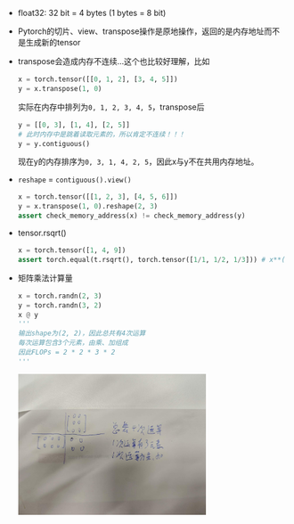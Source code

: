 - float32: 32 bit = 4 bytes (1 bytes = 8 bit)

- Pytorch的切片、view、transpose操作是原地操作，返回的是内存地址而不是生成新的tensor

- transpose会造成内存不连续...这个也比较好理解，比如

  ```python
  x = torch.tensor([[0, 1, 2], [3, 4, 5]])
  y = x.transpose(1, 0)
  ```

  实际在内存中排列为`0, 1, 2, 3, 4, 5`，transpose后

  ```python
  y = [[0, 3], [1, 4], [2, 5]]
  # 此时内存中是跳着读取元素的，所以肯定不连续！！！
  y = y.contiguous()
  ```

  现在y的内存排序为`0, 3, 1, 4, 2, 5`，因此x与y不在共用内存地址。

- `reshape` = `contiguous().view()`

  ```python
  x = torch.tensor([[1, 2, 3], [4, 5, 6]])
  y = x.transpose(1, 0).reshape(2, 3)
  assert check_memory_address(x) != check_memory_address(y)
  ```

- tensor.rsqrt()

  ```python
  x = torch.tensor([1, 4, 9])
  assert torch.equal(t.rsqrt(), torch.tensor([1/1, 1/2, 1/3])) # x**(-0.5)，会生成新的内存地址
  ```

- 矩阵乘法计算量

  ```python
  x = torch.randn(2, 3)
  y = torch.randn(3, 2)
  x @ y
  '''
  输出shape为(2, 2)，因此总共有4次运算
  每次运算包含3个元素，由乘、加组成
  因此FLOPs = 2 * 2 * 3 * 2
  '''
  ```

  <img src="1.jpg" alt="1" style="zoom: 33%;" />

